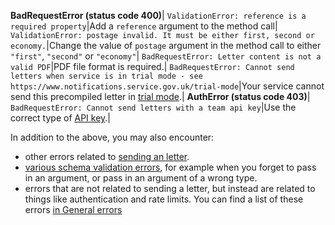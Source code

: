 **BadRequestError (status code 400)**|
`ValidationError: reference is a required property`|Add a `reference` argument to the method call|
`ValidationError: postage invalid. It must be either first, second or economy.`|Change the value of `postage` argument in the method call to either `"first"`, `"second"` or `"economy"`|
`BadRequestError: Letter content is not a valid PDF`|PDF file format is required.|
`BadRequestError: Cannot send letters when service is in trial mode - see https://www.notifications.service.gov.uk/trial-mode`|Your service cannot send this precompiled letter in [trial mode](https://www.notifications.service.gov.uk/using-notify/trial-mode).|
**AuthError (status code 403)**|
`BadRequestError: Cannot send letters with a team api key`|Use the correct type of [API key](#api-keys).|

In addition to the above, you may also encounter:

* other errors related to [sending an letter](#send-a-letter).
* [various schema validation errors](#schema-validation-errors), for example when you forget to pass in an argument, or pass in an argument of a wrong type.
* errors that are not related to sending a letter, but instead are related to things like authentication and rate limits. You can find a list of these errors [in General errors](#general-errors)